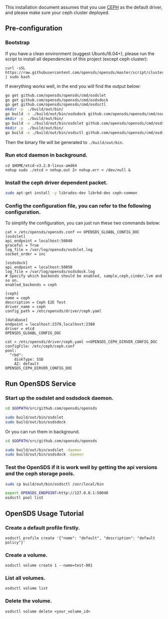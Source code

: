 This installation document assumes that you use [CEPH](https://github.com/ceph/ceph) as the default driver, and please make sure your ceph cluster deployed.

## Pre-configuration

### Bootstrap
If you have a clean environment (suggest Ubuntu16.04+), please run the script
to install all dependencies of this project (except ceph cluster):
```
curl -sSL https://raw.githubusercontent.com/opensds/opensds/master/script/cluster/bootstrap.sh | sudo bash
```

If everything works well, in the end you will find the output below:
```bash
go get github.com/opensds/opensds/cmd/osdslet
go get github.com/opensds/opensds/cmd/osdsdock
go get github.com/opensds/opensds/cmd/osdsctl
mkdir -p  ./build/out/bin/
go build -o ./build/out/bin/osdsdock github.com/opensds/opensds/cmd/osdsdock
mkdir -p  ./build/out/bin/
go build -o ./build/out/bin/osdslet github.com/opensds/opensds/cmd/osdslet
mkdir -p  ./build/out/bin/
go build -o ./build/out/bin/osdsctl github.com/opensds/opensds/cmd/osdsctl
```
Then the binary file will be generated to ```./build/out/bin```.

### Run etcd daemon in background.
```
cd $HOME/etcd-v3.2.0-linux-amd64
nohup sudo ./etcd > nohup.out 2> nohup.err < /dev/null &
```

### Install the ceph driver dependent packet.
```bash
sudo apt-get install -y librados-dev librbd-dev ceph-common
```

### Config the configuration file, you can refer to the following configuration.
To simplify the configuration, you can just run these two commands below:
```shell
cat > /etc/opensds/opensds.conf << OPENSDS_GLOABL_CONFIG_DOC
[osdslet]
api_endpoint = localhost:50040
graceful = True
log_file = /var/log/opensds/osdslet.log
socket_order = inc

[osdsdock]
api_endpoint = localhost:50050
log_file = /var/log/opensds/osdsdock.log
# Specify which backends should be enabled, sample,ceph,cinder,lvm and so on.
enabled_backends = ceph

[ceph]
name = ceph
description = Ceph E2E Test
driver_name = ceph
config_path = /etc/opensds/driver/ceph.yaml

[database]
endpoint = localhost:2379,localhost:2380
driver = etcd
OPENSDS_GLOABL_CONFIG_DOC

cat > /etc/opensds/driver/ceph.yaml <<OPENSDS_CEPH_DIRVER_CONFIG_DOC
configFile: /etc/ceph/ceph.conf
pool:
  "rbd":
    diskType: SSD
    AZ: default
OPENSDS_CEPH_DIRVER_CONFIG_DOC
```

## Run OpenSDS Service

### Start up the osdslet and osdsdock daemon. 
```bash
cd $GOPATH/src/github.com/opensds/opensds

sudo build/out/bin/osdslet
sudo build/out/bin/osdsdock
```
Or you can run them in background.
```bash
cd $GOPATH/src/github.com/opensds/opensds

sudo build/out/bin/osdslet -daemon
sudo build/out/bin/osdsdock -daemon
```

### Test the OpenSDS if it is work well by getting the api versions and the ceph storage pools.
```bash
sudo cp build/out/bin/osdsctl /usr/local/bin

export OPENSDS_ENDPOINT=http://127.0.0.1:50040
osdsctl pool list
```

## OpenSDS Usage Tutorial

### Create a default profile firstly.
```
osdsctl profile create '{"name": "default", "description": "default policy"}'
```

### Create a volume.
```
osdsctl volume create 1 --name=test-001
```

### List all volumes.
```
osdsctl volume list
```

### Delete the volume.
```
osdsctl volume delete <your_volume_id>
```
